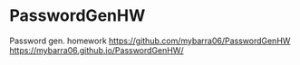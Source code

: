 # PasswordGenHW

Password gen. homework
https://github.com/mybarra06/PasswordGenHW
https://mybarra06.github.io/PasswordGenHW/

